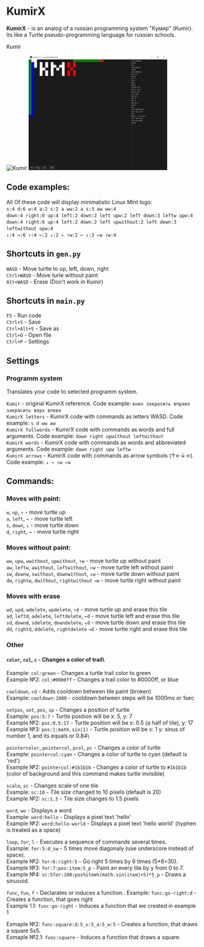 # KumirX
**KumirX** - is an analog of a russian programming system "Кумир" (Kumir). Its like a Turtle pseudo-programming language for russian schools.

Kumir

<img src="https://docs.altlinux.org/ru-RU/alt-education/10.1/html/alt-education/images/kumir.png" title="Kumir" height="300">
<img src="preview.png" title="KumirX" height="300">

## Code examples:

All Of these code will display minimalistic Linux Mint logo:\
```s:4 d:6 w:4 a:2 s:2 a ww:2 a s:3 aw ww:4```\
```down:4 right:6 up:4 left:2 down:2 left upw:2 left down:3 leftw upw:4```\
```down:4 right:6 up:4 left:2 down:2 left upwithout:2 left down:3 leftwithout upw:4```\
```↓:4 →:6 ↑:4 ←:2 ↓:2 ← ↑w:2 ← ↓:3 ←w ↑w:4```

## Shortcuts in `gen.py`

`WASD` - Move turtle to up, left, down, right\
`Ctrl+WASD` - Move turle without paint\
`Alt+WASD` - Erase (Don't work in Kumir)

## Shortcuts in `main.py`

`F5` - Run code\
`Ctrl+S` - Save\
`Ctrl+Alt+S` - Save as\
`Ctrl+O` - Open file\
`Ctrl+P` - Settings

## Settings
### Programm system
Translates your code to selected programm system.

`Kumir` - original KumirX reference. Code example: `вниз закрасить вправо закрасить верх влево`\
`KumirX letters` - KumirX code with commands as letters WASD. Code example: `s d ww aw`\
`KumirX fullwords` - KumirX code with commands as words and full arguments. Code example: `down right upwithout leftwithout`\
`KumirX words` - KumirX code with commands as words and abbreviated arguments. Code example: `down right upw leftw`\
`KumirX arrows` - KumirX code with commands as arrow symbols (↑←↓→). Code example: `↓ → ↑w ←w`

## Commands:
### Moves with paint:
`w`, `up`, `↑` - move turtle up\
`a`, `left`, `←` - move turtle left\
`s`, `down`, `↓` - move turtle down\
`d`, `right`, `→` - move turtle right

### Moves without paint:
`ww`, `upw`, `wwithout`, `upwithout`, `↑w` - move turtle up without paint\
`aw`, `leftw`, `awithout`, `leftwithout`, `←w` - move turtle left without paint\
`sw`, `downw`, `swithout`, `downwithout`, `↓w` - move turtle down without paint\
`dw`, `rightw`, `dwithout`, `rightwithout` `→w` - move turtle right without paint

### Moves with erase
`wd`, `upd`, `wdelete`, `updelete`, `↑d` - move turtle up and erase this tile\
`ad`, `leftd`, `adelete`, `leftdelete`, `←d` - move turtle left and erase this tile\
`sd`, `downd`, `sdelete`, `downdelete`, `↓d` - move turtle down and erase this tile\
`dd`, `rightd`, `ddelete`, `rightdelete` `→d` - move turtle right and erase this tile

### Other
#### `color`, `col`, `c` - Changes a color of trail\
Example: `col:green` - Changes a turtle trail color to green\
Example №2: `col:#0000ff` - Changes a trail color to #0000ff, or blue

`cooldown`, `cd` - Adds cooldown between tile paint (broken)\
Example: `cooldown:1000` - cooldown between steps will be 1000ms or 1sec

`setpos`, `set`, `pos`, `sp` - Changes a position of turtle\
Example: `pos:5:7` - Turtle position will be x: 5, y: 7\
Example №2: `pos:0.5:17` - Turtle position will be x: 0.5 (a half of tile), y: 17\
Example №3: `pos:1:math.sin(1)` - Turtle position will be x: 1 y: sinus of number 1, and its equals or 0.84\

`pointercolor`, `pointercol`, `pcol`, `pc` - Changes a color of turtle\
Example: `pointercol:cyan` - Changes a color of turtle to cyan (default is 'red')\
Example №2: `pointercol:#1b1b1b` - Changes a color of turtle to `#1b1b1b` (color of background and this command makes turtle invisible)

`scale`, `sc` - Changes scale of one tile\
Example: `sc:10` - Tile size changed to 10 pixels (default is 20)\
Example №2: `sc:1.5` - Tile size changes to 1.5 pixels

`word`, `wo` - Displays a word\
Example: `word:hello` - Displays a pixel text 'hello'\
Example №2: `word:hello-world` - Displays a pixel text 'hello world' (hyphen is treated as a space)

`loop`, `for`, `l` - Executes a sequence of commands several times.\
Example: `for:5:d_sw` - 5 times move diagonaly (use underscore instead of space).\
Example №2: `for:6:right:5` - Go right 5 times by 6 times (5*6=30).\
Example №3: `for:7:pos:item:5_p` - Paint an every tile by y from 0 to 7.\
Example №4: `sc:5for:100:pos%item%(math.sin(item)+5)*5_p` - Draws a sinusoid.

`func`, `fun`, `f` - Declarates or induces a function.\.
Example: `func:go-right:d` - Creates a function, that goes right\
Example 1.1: `func:go-right` - Induces a function that we created in example 1

Exmaple №2: `func:square:d:5_s:5_a:5_w:5` - Creates a function, that draws a square 5x5.\
Exmaple №2.1: `func:square` - Induces a function that draws a square.
